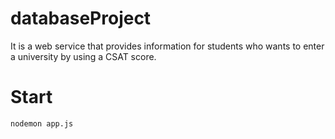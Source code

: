 # databaseProject
It is a web service that provides information for students who wants to enter a university by using a CSAT score.

# Start
```nodemon app.js```
